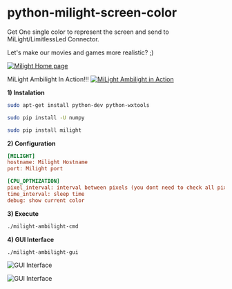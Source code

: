 # python-milight-screen-color

Get One single color to represent the screen and send to MiLight/LimitlessLed Connector.

Let's make our movies and games more realistic? ;)


[![Milight Home page](http://cdn2.bigcommerce.com/n-d57o0b/jesswyt/products/78/images/266/milight_bulb1__74439.1404685995.220.290.jpg?c=2)](http://www.milight.com/milight-rgbw/)



MiLight Ambilight In Action!!!
[![MiLight Ambilight in Action](http://s1.postimg.org/mag5ic2xr/Screenshot_from_2015_04_29_00_42_45.png)](https://www.youtube.com/watch?v=wM9c-cnaTaU)




**1) Instalation**
``` bash
sudo apt-get install python-dev python-wxtools

sudo pip install -U numpy

sudo pip install milight
```

**2) Configuration**
``` ini
[MILIGHT]
hostname: Milight Hostname
port: Milight port

[CPU_OPTMIZATION]
pixel_interval: interval between pixels (you dont need to check all pixels )
time_interval: sleep time
debug: show current color
```

**3) Execute**
``` bash
./milight-ambilight-cmd
```


**4) GUI Interface**

``` bash
./milight-ambilight-gui
```


![GUI Interface](http://s7.postimg.org/w593zqguj/milight_gui1.png)



![GUI Interface](http://s24.postimg.org/nmwmecafp/milight_gui2.png)
